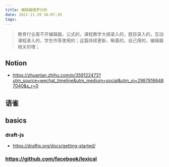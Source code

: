 ```yaml
---
title: 编辑器搜罗分析
date: 2021-11-29 16:07:39
tags:
---
```

> 教育行业离不开编辑器，公式的，课程教学大纲录入的，题目录入的，互动课程录入的，学生作答使用的；这篇持续更新，瞅着的，自己用的，编辑器相关的嘿；

## Notion
- https://zhuanlan.zhihu.com/p/359122473?utm_source=wechat_timeline&utm_medium=social&utm_oi=29878166487040&s_r=0


## 语雀



## basics
### draft-js
- https://draftjs.org/docs/getting-started/

### https://github.com/facebook/lexical